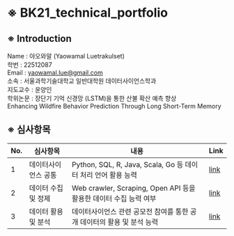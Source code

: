 # ※ BK21_technical_portfolio
    
## ※ Introduction  
Name : 야오와말 (Yaowamal Luetrakulset)    
학번 : 22512087  
Email : yaowamal.lue@gmail.com   
소속 : 서울과학기술대학교 일반대학원 데이터사이언스학과  
지도교수 : 윤양인  
학위논문 : 장단기 기억 신경망 (LSTM)을 통한 산불 확산 예측 향상  
          Enhancing Wildfire Behavior Prediction Through Long Short-Term Memory


## ※ 심사항목    
| No. |    심사항목   | 	내용     |     Link    |
| --- | ------------- | ------------ | ----------- |
|  1  |	데이터사이언스 공통 |	Python, SQL, R, Java, Scala, Go 등 데이터 처리 언어 활용 능력 |	[link](https://github.com/Teemyteem/BK21_technical_porfolio/tree/main/%EB%8D%B0%EC%9D%B4%ED%84%B0%EC%82%AC%EC%9D%B4%EC%96%B8%EC%8A%A4%20%EA%B3%B5%ED%86%B5) |
|  2  | 데이터 수집 및 정제  |	Web crawler, Scraping, Open API 등을 활용한 데이터 수집 능력 여부 | [link](https://github.com/Teemyteem/BK21_technical_porfolio/tree/main/%EB%8D%B0%EC%9D%B4%ED%84%B0%20%EC%88%98%EC%A7%91%20%EB%B0%8F%20%EC%A0%95%EC%A0%9C) |
|  3  | 데이터 활용 및 분석 |	데이터사이언스 관련 공모전 참여를 통한 공개 데이터의 활용 및 분석 능력 | [link](https://github.com/Teemyteem/BK21_technical_porfolio/tree/main/%EB%8D%B0%EC%9D%B4%ED%84%B0%20%ED%99%9C%EC%9A%A9%20%EB%B0%8F%20%EB%B6%84%EC%84%9D) |

